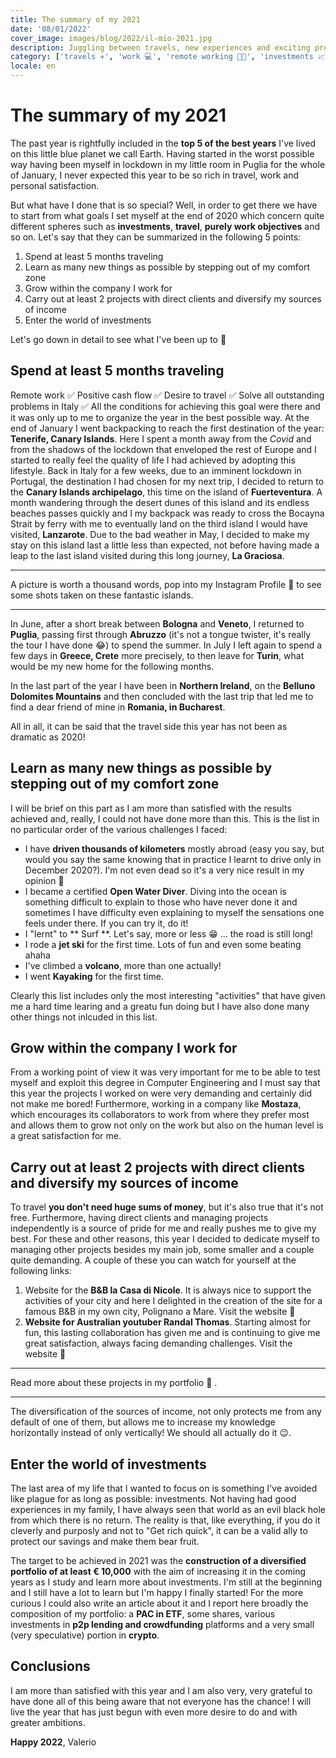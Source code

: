 ```yaml
---
title: The summary of my 2021
date: '08/01/2022'
cover_image: images/blog/2022/il-mio-2021.jpg
description: Juggling between travels, new experiences and exciting projects
category: ['travels ✈️', 'work 💻', 'remote working 👨‍💻', 'investments 📈']
locale: en
---
```


# The summary of my 2021

The past year is rightfully included in the **top 5 of the best years** I've lived on this little blue planet we call Earth. Having started in the worst possible way having been myself in lockdown in my little room in Puglia for the whole of January, I never expected this year to be so rich in travel, work and personal satisfaction.

But what have I done that is so special? Well, in order to get there we have to start from what goals I set myself at the end of 2020 which concern quite different spheres such as **investments**, **travel**, **purely work objectives** and so on. Let's say that they can be summarized in the following 5 points:

1. Spend at least 5 months traveling
2. Learn as many new things as possible by stepping out of my comfort zone
3. Grow within the company I work for
4. Carry out at least 2 projects with direct clients and diversify my sources of income
5. Enter the world of investments

Let's go down in detail to see what I've been up to 🧐

## Spend at least 5 months traveling

Remote work ✅ Positive cash flow ✅ Desire to travel ✅ Solve all outstanding problems in Italy ✅
All the conditions for achieving this goal were there and it was only up to me to organize the year in the best possible way. At the end of January I went backpacking to reach the first destination of the year: **Tenerife, Canary Islands**. Here I spent a month away from the _Covid_ and from the shadows of the lockdown that enveloped the rest of Europe and I started to really feel the quality of life I had achieved by adopting this lifestyle. Back in Italy for a few weeks, due to an imminent lockdown in Portugal, the destination I had chosen for my next trip, I decided to return to the **Canary Islands archipelago**, this time on the island of **Fuerteventura**. A month wandering through the desert dunes of this island and its endless beaches passes quickly and I my backpack was ready to cross the Bocayna Strait by ferry with me to eventually land on the third island I would have visited, **Lanzarote**. Due to the bad weather in May, I decided to make my stay on this island last a little less than expected, not before having made a leap to the last island visited during this long journey, **La Graciosa**.

<hr/>

A picture is worth a thousand words, pop into my <Link href = "https://www.instagram.com/the_wanderer_developer/" title = "Instagram The Wanderer Developer">Instagram Profile 🔗 </Link> to see some shots taken on these fantastic islands.

<hr/>

In June, after a short break between **Bologna** and **Veneto**, I returned to **Puglia**, passing first through **Abruzzo** (it's not a tongue twister, it's really the tour I have done 😂) to spend the summer. In July I left again to spend a few days in **Greece, Crete** more precisely, to then leave for **Turin**, what would be my new home for the following months.

In the last part of the year I have been in **Northern Ireland**, on the **Belluno Dolomites Mountains** and then concluded with the last trip that led me to find a dear friend of mine in **Romania, in Bucharest**.

All in all, it can be said that the travel side this year has not been as dramatic as 2020!

## Learn as many new things as possible by stepping out of my comfort zone

I will be brief on this part as I am more than satisfied with the results achieved and, really, I could not have done more than this. This is the list in no particular order of the various challenges I faced:

- I have **driven thousands of kilometers** mostly abroad (easy you say, but would you say the same knowing that in practice I learnt to drive only in December 2020?). I'm not even dead so it's a very nice result in my opinion 🤣
- I became a certified **Open Water Diver**. Diving into the ocean is something difficult to explain to those who have never done it and sometimes I have difficulty even explaining to myself the sensations one feels under there. If you can try it, do it!
- I "lernt" to ** Surf **. Let's say, more or less 😁 ... the road is still long!
- I rode a **jet ski** for the first time. Lots of fun and even some beating ahaha
- I've climbed a **volcano**, more than one actually!
- I went **Kayaking** for the first time.

Clearly this list includes only the most interesting "activities" that have given me a hard time learing and a greatu fun doing but I have also done many other things not inlcuded in this list.

## Grow within the company I work for

From a working point of view it was very important for me to be able to test myself and exploit this degree in Computer Engineering and I must say that this year the projects I worked on were very demanding and certainly did not make me bored!
Furthermore, working in a company like **Mostaza**, which encourages its collaborators to work from where they prefer most and allows them to grow not only on the work but also on the human level is a great satisfaction for me.

## Carry out at least 2 projects with direct clients and diversify my sources of income

To travel **you don't need huge sums of money**, but it's also true that it's not free. Furthermore, having direct clients and managing projects independently is a source of pride for me and really pushes me to give my best.
For these and other reasons, this year I decided to dedicate myself to managing other projects besides my main job, some smaller and a couple quite demanding. A couple of these you can watch for yourself at the following links:

1. Website for the **B&B la Casa di Nicole**. It is always nice to support the activities of your city and here I delighted in the creation of the site for a famous B&B in my own city, Polignano a Mare. <Link href = "https://www.lacasadinicole.com/" title = "B&B la Casa di Nicole"> Visit the website 🔗 </Link>
2. **Website for Australian youtuber Randal Thomas**. Starting almost for fun, this lasting collaboration has given me and is continuing to give me great satisfaction, always facing demanding challenges. <Link href = "https://randy.gg/" title = "Website randy.gg"> Visit the website 🔗 </Link>

<hr/>

Read more about these projects <Link href = "https://www.thewandererdeveloper.com/en#Portfolio" title = "Portfolio The Wanderer Developer">in my portfolio 🔗 </Link>.

<hr />

The diversification of the sources of income, not only protects me from any default of one of them, but allows me to increase my knowledge horizontally instead of only vertically! We should all actually do it 😉.

## Enter the world of investments

The last area of ​​my life that I wanted to focus on is something I've avoided like plague for as long as possible: investments. Not having had good experiences in my family, I have always seen that world as an evil black hole from which there is no return. The reality is that, like everything, if you do it cleverly and purposly and not to "Get rich quick", it can be a valid ally to protect our savings and make them bear fruit.

The target to be achieved in 2021 was the **construction of a diversified portfolio of at least € 10,000** with the aim of increasing it in the coming years as I study and learn more about investments. I'm still at the beginning and I still have a lot to learn but I'm happy I finally started!
For the more curious I could also write an article about it and I report here broadly the composition of my portfolio: a **PAC in ETF**, some shares, various investments in **p2p lending and crowdfunding** platforms and a very small (very speculative) portion in **crypto**.

## Conclusions

I am more than satisfied with this year and I am also very, very grateful to have done all of this being aware that not everyone has the chance!
I will live the year that has just begun with even more desire to do and with greater ambitions.

**Happy 2022**,
Valerio
